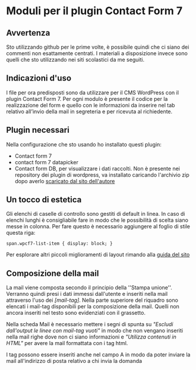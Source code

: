 # Moduli per il plugin Contact Form 7

## Avvertenza

Sto utilizzando github per le prime volte, è possibile quindi che ci siano dei commenti non esattamente centrati. I materiali a disposizione invece sono quelli che sto utilizzando nei siti scolastici da me seguiti.

## Indicazioni d'uso

I file per ora predisposti sono da utilizzare per il CMS WordPress con il plugin Contact Form 7. Per ogni modulo è presente il codice per la realizzazione del form e quello con le informazioni da inserire nel tab relativo all'ìnvio della mail in segreteria e per ricevuta al richiedente.

## Plugin necessari

Nella configurazione che sto usando ho installato questi plugin:

* Contact form 7
* contact form 7 datapicker
* Contact form DB, per visualizzare i dati raccolti. Non è presente nei repository dei plugin di wordpress, va installato caricando l'archivio zip dopo averlo [scaricato dal sito dell'autore](https://github.com/mdsimpson/contact-form-7-to-database-extension/releases)

## Un tocco di estetica

Gli elenchi di caselle di controllo sono gestiti di default in linea. In caso di elenchi lunghi è consigliabile fare in modo che le possibilità di scelta siano messe in colonna. Per fare questo è necessario aggiungere al foglio di stile questa riga:

<code>span.wpcf7-list-item { display: block; }</code>

Per esplorare altri piccoli miglioramenti di layout rimando alla [guida del sito](https://contactform7.com/custom-layout-for-checkboxes-and-radio-buttons/)

## Composizione della mail

La mail viene composta secondo il principio della ''Stampa unione''. Verranno quindi presi i dati immessi dall'utente e inseriti nella mail attraverso l'uso dei _[mail-tag]_. Nella parte superiore del riquadro sono elencati i mail-tag disponibili per la composizione della mail. Quelli non ancora inseriti nel testo sono evidenziati con il grassetto.

Nella scheda Mail è necessario mettere i segni di spunta su _"Escludi dall'output le linee con mail-tag vuoti"_ in modo che non vengano inseriti nella mail righe dove non ci siano informazioni e _"Utilizza contenuti in HTML"_ per avere la mail formattata con i tag html.

I tag possono essere inseriti anche nel campo A in modo da poter inviare la mail all'indirizzo di posta relativo a chi invia la domanda
